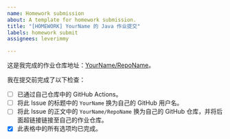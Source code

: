 ```yaml
---
name: Homework submission
about: A template for homework submission.
title: "[HOMEWORK] YourName 的 Java 作业提交"
labels: homework submit
assignees: leverimmy

---
```


这是我完成的作业仓库地址：[YourName/RepoName](https://github.io/YourName/RepoName/)。

我在提交前完成了以下检查：
- [ ] 已通过自己仓库中的 GitHub Actions。
- [ ] 将此 Issue 的标题中的 `YourName` 换为自己的 GitHub 用户名。
- [ ] 将此 Issue 的正文中的 `YourName/RepoName` 换为自己的 GitHub 仓库，并将后面超链接链接至自己的作业仓库。
- [x] 此表格中的所有选项均已完成。
